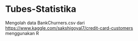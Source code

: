 # Tubes-Statistika
Mengolah data BankChurners.csv dari https://www.kaggle.com/sakshigoyal7/credit-card-customers menggunakan R
